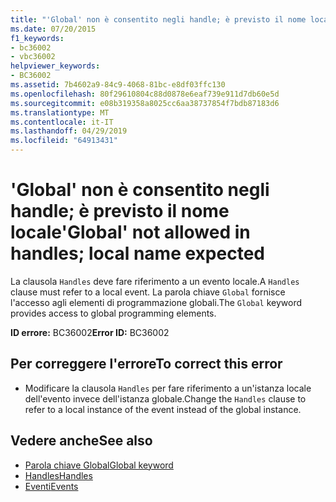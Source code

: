 ```yaml
---
title: "'Global' non è consentito negli handle; è previsto il nome locale"
ms.date: 07/20/2015
f1_keywords:
- bc36002
- vbc36002
helpviewer_keywords:
- BC36002
ms.assetid: 7b4602a9-84c9-4068-81bc-e8df03ffc130
ms.openlocfilehash: 80f29610804c88d0878e6eaf739e911d7db60e5d
ms.sourcegitcommit: e08b319358a8025cc6aa38737854f7bdb87183d6
ms.translationtype: MT
ms.contentlocale: it-IT
ms.lasthandoff: 04/29/2019
ms.locfileid: "64913431"
---
```

# <a name="global-not-allowed-in-handles-local-name-expected"></a><span data-ttu-id="4c9f4-102">'Global' non è consentito negli handle; è previsto il nome locale</span><span class="sxs-lookup"><span data-stu-id="4c9f4-102">'Global' not allowed in handles; local name expected</span></span>
<span data-ttu-id="4c9f4-103">La clausola `Handles` deve fare riferimento a un evento locale.</span><span class="sxs-lookup"><span data-stu-id="4c9f4-103">A `Handles` clause must refer to a local event.</span></span> <span data-ttu-id="4c9f4-104">La parola chiave `Global` fornisce l'accesso agli elementi di programmazione globali.</span><span class="sxs-lookup"><span data-stu-id="4c9f4-104">The `Global` keyword provides access to global programming elements.</span></span>  
  
 <span data-ttu-id="4c9f4-105">**ID errore:** BC36002</span><span class="sxs-lookup"><span data-stu-id="4c9f4-105">**Error ID:** BC36002</span></span>  
  
## <a name="to-correct-this-error"></a><span data-ttu-id="4c9f4-106">Per correggere l'errore</span><span class="sxs-lookup"><span data-stu-id="4c9f4-106">To correct this error</span></span>  
  
- <span data-ttu-id="4c9f4-107">Modificare la clausola `Handles` per fare riferimento a un'istanza locale dell'evento invece dell'istanza globale.</span><span class="sxs-lookup"><span data-stu-id="4c9f4-107">Change the `Handles` clause to refer to a local instance of the event instead of the global instance.</span></span>  
  
## <a name="see-also"></a><span data-ttu-id="4c9f4-108">Vedere anche</span><span class="sxs-lookup"><span data-stu-id="4c9f4-108">See also</span></span>

- [<span data-ttu-id="4c9f4-109">Parola chiave Global</span><span class="sxs-lookup"><span data-stu-id="4c9f4-109">Global keyword</span></span>](../programming-guide/program-structure/namespaces.md#global-keyword-in-fully-qualified-names)
- [<span data-ttu-id="4c9f4-110">Handles</span><span class="sxs-lookup"><span data-stu-id="4c9f4-110">Handles</span></span>](../../visual-basic/language-reference/statements/handles-clause.md)
- [<span data-ttu-id="4c9f4-111">Eventi</span><span class="sxs-lookup"><span data-stu-id="4c9f4-111">Events</span></span>](../../visual-basic/programming-guide/language-features/events/index.md)
